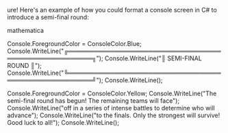 ure! Here's an example of how you could format a console screen in C# to introduce a semi-final round:

mathematica

Console.ForegroundColor = ConsoleColor.Blue;
Console.WriteLine("╔════════════════════════════════════════════════════════╗");
Console.WriteLine("║                     SEMI-FINAL ROUND                    ║");
Console.WriteLine("╚════════════════════════════════════════════════════════╝");
Console.WriteLine();

Console.ForegroundColor = ConsoleColor.Yellow;
Console.WriteLine("The semi-final round has begun! The remaining teams will face");
Console.WriteLine("off in a series of intense battles to determine who will advance");
Console.WriteLine("to the finals. Only the strongest will survive! Good luck to all!");
Console.WriteLine();